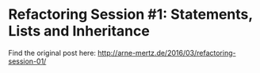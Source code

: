 # Refactoring Session #1: Statements, Lists and Inheritance

Find the original post here: http://arne-mertz.de/2016/03/refactoring-session-01/
